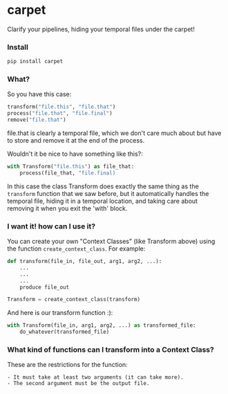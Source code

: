# carpet
Clarify your pipelines, hiding your temporal files under the carpet!

### Install

```python
pip install carpet
```

### What?

So you have this case:

```python
transform("file.this", "file.that")
process("file.that", "file.final")
remove("file.that")
```

file.that is clearly a temporal file, which we don't care much about
but have to store and remove it at the end of the process.

Wouldn't it be nice to have something like this?:

```python
with Transform("file.this") as file_that:
    process(file_that, "file.final)
```

In this case the class Transform does exactly the same thing as the
`transform` function that we saw before, but it automatically handles
the temporal file, hiding it in a temporal location, and taking care
about removing it when you exit the 'with' block.

### I want it! how can I use it?

You can create your own "Context Classes" (like Transform above) using
the function `create_context_class`. For example:

```python
def transform(file_in, file_out, arg1, arg2, ...):
    ...
    ...
    ...
    produce file_out

Transform = create_context_class(transform)
```

And here is our transform function :):

```python
with Transform(file_in, arg1, arg2, ...) as transformed_file:
    do_whatever(transformed_file)
```

### What kind of functions can I transform into a Context Class?

These are the restrictions for the function:

    - It must take at least two arguments (it can take more).
    - The second argument must be the output file.
